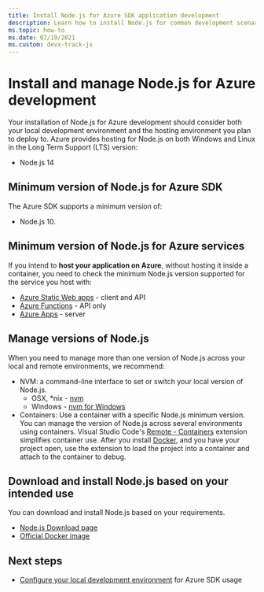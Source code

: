 ```yaml
---
title: Install Node.js for Azure SDK application development
description: Learn how to install Node.js for common development scenarios with Azure.
ms.topic: how-to
ms.date: 07/19/2021
ms.custom: devx-track-js
---
```


# Install and manage Node.js for Azure development

Your installation of Node.js for Azure development should consider both your local development environment and the hosting environment you plan to deploy to. Azure provides hosting for Node.js on both Windows and Linux in the Long Term Support (LTS) version:

* Node.js 14


## Minimum version of Node.js for Azure SDK

The Azure SDK supports a minimum version of:

* Node.js 10. 

## Minimum version of Node.js for Azure services

If you intend to **host your application on Azure**, without hosting it inside a container, you need to check the minimum Node.js version supported for the service you host with:

* [Azure Static Web apps](/azure/static-web-apps/) - client and API
* [Azure Functions](/azure/azure-functions/) - API only
* [Azure Apps](/azure/app-service/) - server

## Manage versions of Node.js

When you need to manage more than one version of Node.js across your local and remote environments, we recommend:

* NVM: a command-line interface to set or switch your local version of Node.js. 
    * OSX, *nix - [nvm](https://github.com/creationix/nvm)
    * Windows - [nvm for Windows](https://github.com/marcelklehr/nodist) 
* Containers: Use a container with a specific Node.js minimum version. You can manage the version of Node.js across several environments using containers. Visual Studio Code's [Remote - Containers](https://marketplace.visualstudio.com/items?itemName=ms-vscode-remote.remote-containers) extension simplifies container use. After you install [Docker](https://www.docker.com/), and you have your project open, use the extension to load the project into a container and attach to the container to debug. 

## Download and install Node.js based on your intended use

You can download and install Node.js based on your requirements.
 
* [Node.js Download page](https://nodejs.org/en/download/) 
* [Official Docker image](https://hub.docker.com/_/node/)

## Next steps

* [Configure your local development environment](configure-local-development-environment.md) for Azure SDK usage
